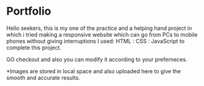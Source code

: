 # Portfolio
Hello seekers, this is my one of the practice and a helping hand project in which i tried making a responsive website which can go from PCs to mobile phones without giving interruptions
I used: HTML
      : CSS
      : JavaScript
      to complete this project.

GO checkout and also you can modify it according to your preferneces.

*Images are stored in local space and also uploaded here to give the smooth and accurate results.
